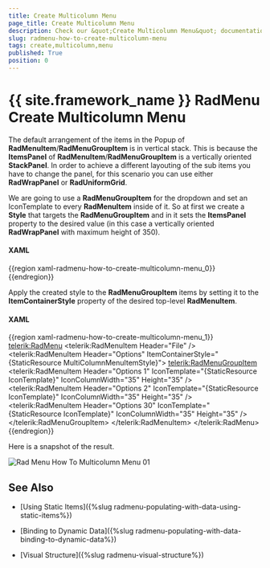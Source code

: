 ```yaml
---
title: Create Multicolumn Menu
page_title: Create Multicolumn Menu
description: Check our &quot;Create Multicolumn Menu&quot; documentation article for the RadMenu {{ site.framework_name }} control.
slug: radmenu-how-to-create-multicolumn-menu
tags: create,multicolumn,menu
published: True
position: 0
---
```


# {{ site.framework_name }} RadMenu Create Multicolumn Menu

The default arrangement of the items in the Popup of __RadMenuItem__/__RadMenuGroupItem__ is in vertical stack. This is because the __ItemsPanel__ of __RadMenuItem__/__RadMenuGroupItem__ is a vertically oriented __StackPanel__. In order to achieve a different layouting of the sub items you have to change the panel, for this scenario you can use either __RadWrapPanel__ or __RadUniformGrid__.        

We are going to use a __RadMenuGroupItem__ for the dropdown and set an IconTemplate to every __RadMenuItem__ inside of it. So at first we create a __Style__ that targets the __RadMenuGroupItem__ and in it sets the __ItemsPanel__ property to the desired value (in this case a vertically oriented __RadWrapPanel__ with maximum height of 350).

#### __XAML__

{{region xaml-radmenu-how-to-create-multicolumn-menu_0}}
	<Style x:Key="MultiColumnMenuItemStyle" TargetType="telerik:RadMenuGroupItem">
	    <Setter Property="ItemsPanel">
	        <Setter.Value>
	            <ItemsPanelTemplate >
	                <telerik:RadWrapPanel MaxHeight="350" Orientation="Vertical" />
	            </ItemsPanelTemplate>
	        </Setter.Value>
	    </Setter>
	</Style>
{{endregion}}

Apply the created style to the __RadMenuGroupItem__ items by setting it to the __ItemContainerStyle__ property of the desired top-level __RadMenuItem__.

#### __XAML__

{{region xaml-radmenu-how-to-create-multicolumn-menu_1}}
	<telerik:RadMenu>
	    <telerik:RadMenuItem Header="File" />
	    <telerik:RadMenuItem Header="Options" ItemContainerStyle="{StaticResource MultiColumnMenuItemStyle}">
	        <telerik:RadMenuGroupItem>
	            <telerik:RadMenuItem Header="Options 1" IconTemplate="{StaticResource IconTemplate}" IconColumnWidth="35" Height="35" />
	            <telerik:RadMenuItem Header="Options 2" IconTemplate="{StaticResource IconTemplate}" IconColumnWidth="35" Height="35" />
	            <!-- More Menu Items -->
	            <telerik:RadMenuItem Header="Options 30" IconTemplate="{StaticResource IconTemplate}" IconColumnWidth="35" Height="35" />
	        </telerik:RadMenuGroupItem>
	    </telerik:RadMenuItem>
	</telerik:RadMenu>
{{endregion}}

Here is a snapshot of the result.

![Rad Menu How To Multicolumn Menu 01](images/RadMenu_How_To_Multicolumn_Menu_01.png)

## See Also

 * [Using Static Items]({%slug radmenu-populating-with-data-using-static-items%})

 * [Binding to Dynamic Data]({%slug radmenu-populating-with-data-binding-to-dynamic-data%})

 * [Visual Structure]({%slug radmenu-visual-structure%})
